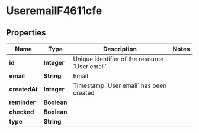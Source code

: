 

# UseremailF4611cfe


## Properties

| Name | Type | Description | Notes |
|------------ | ------------- | ------------- | -------------|
|**id** | **Integer** | Unique identifier of the resource &#x60;User email&#x60; |  |
|**email** | **String** | Email |  |
|**createdAt** | **Integer** | Timestamp &#x60;User email&#x60; has been created |  |
|**reminder** | **Boolean** |  |  |
|**checked** | **Boolean** |  |  |
|**type** | **String** |  |  |



